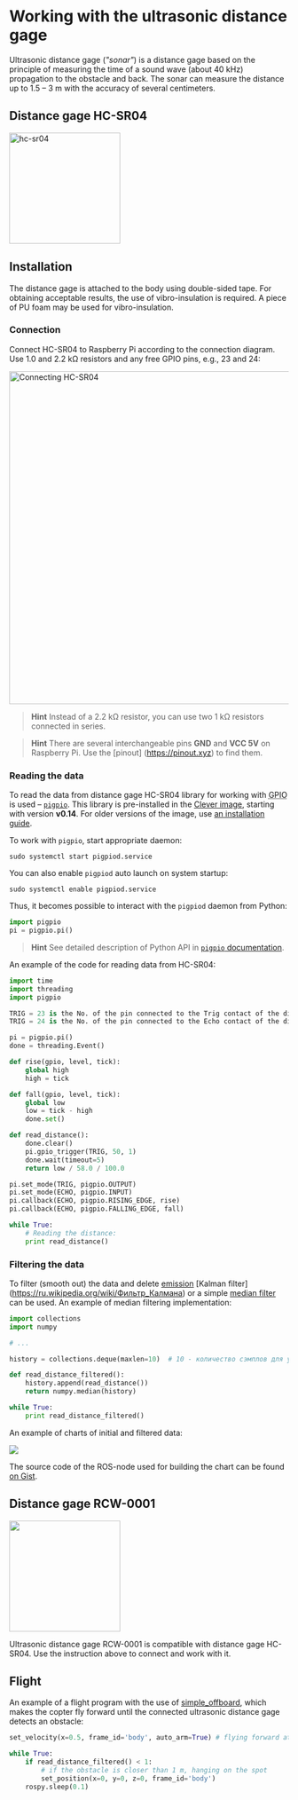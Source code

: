 # Working with the ultrasonic distance gage

Ultrasonic distance gage (*"sonar"*) is a distance gage based on the principle of measuring the time of a sound wave (about 40 kHz) propagation to the obstacle and back. The sonar can measure the distance up to 1.5 – 3 m with the accuracy of several centimeters.

## Distance gage HC-SR04

<img src="../assets/hc-sr04.jpg" alt="hc-sr04" width=200>

## Installation

The distance gage is attached to the body using double-sided tape. For obtaining acceptable results, the use of vibro-insulation is required. A piece of PU foam may be used for vibro-insulation.

### Connection

Connect HC-SR04 to Raspberry Pi according to the connection diagram. Use 1.0 and 2.2 kΩ resistors and any free GPIO pins, e.g., 23 and 24:

<img src="../assets/raspberry-hc-sr04.png" alt="Connecting HC-SR04" height=600>

> **Hint** Instead of a 2.2 kΩ resistor, you can use two 1 kΩ resistors connected in series.

<!-- -->

> **Hint** There are several interchangeable pins **GND** and **VCC 5V** on Raspberry Pi. Use the [pinout] (https://pinout.xyz) to find them.

### Reading the data

To read the data from distance gage HC-SR04 library for working with <abbr title="General-Purpose Input/Output">GPIO</abbr> is used – [`pigpio`](http://abyz.me.uk/rpi/pigpio/index.html). This library is pre-installed in the [Clever image](image.md), starting with version **v0.14**. For older versions of the image, use [an installation guide](http://abyz.me.uk/rpi/pigpio/download.html).

To work with `pigpio`, start appropriate daemon:

```(bash)
sudo systemctl start pigpiod.service
```

You can also enable `pigpiod` auto launch on system startup:

```(bash)
sudo systemctl enable pigpiod.service
```

Thus, it becomes possible to interact with the `pigpiod` daemon from Python:

```python
import pigpio
pi = pigpio.pi()
```

> **Hint** See detailed description of Python API in [`pigpio` documentation](http://abyz.me.uk/rpi/pigpio/python.html).

An example of the code for reading data from HC-SR04:

```python
import time
import threading
import pigpio

TRIG = 23 is the No. of the pin connected to the Trig contact of the distance gage
TRIG = 24 is the No. of the pin connected to the Echo contact of the distance gage

pi = pigpio.pi()
done = threading.Event()

def rise(gpio, level, tick):
    global high
    high = tick

def fall(gpio, level, tick):
    global low
    low = tick - high
    done.set()

def read_distance():
    done.clear()
    pi.gpio_trigger(TRIG, 50, 1)
    done.wait(timeout=5)
    return low / 58.0 / 100.0

pi.set_mode(TRIG, pigpio.OUTPUT)
pi.set_mode(ECHO, pigpio.INPUT)
pi.callback(ECHO, pigpio.RISING_EDGE, rise)
pi.callback(ECHO, pigpio.FALLING_EDGE, fall)

while True:
    # Reading the distance:
    print read_distance()

```

### Filtering the data

To filter (smooth out) the data and delete [emission](https://ru.wikipedia.org/wiki/Outbreak_%28statistics%29) [Kalman filter] (https://ru.wikipedia.org/wiki/Фильтр_Калмана) or a simple [median filter](https://ru.wikipedia.org/wiki/Median_filter) can be used. An example of median filtering implementation:

```python
import collections
import numpy

# ...

history = collections.deque(maxlen=10)  # 10 - количество сэмплов для усреднения

def read_distance_filtered():
    history.append(read_distance())
    return numpy.median(history)

while True:
    print read_distance_filtered()
```

An example of charts of initial and filtered data:

<img src="../assets/sonar-filtered.png">

The source code of the ROS-node used for building the chart can be found [on Gist](https://gist.github.com/okalachev/feb2d7235f5c9636802c3cda43add253).

## Distance gage RCW-0001

<img src="../assets/rcw-0001.jpg" width=200>

Ultrasonic distance gage RCW-0001 is compatible with distance gage HC-SR04. Use the instruction above to connect and work with it.

## Flight

An example of a flight program with the use of [simple_offboard](simple_offboard.md), which makes the copter fly forward until the connected ultrasonic distance gage detects an obstacle:

```python
set_velocity(x=0.5, frame_id='body', auto_arm=True) # flying forward at the velocity of 0.5 mps

while True:
    if read_distance_filtered() < 1:
        # if the obstacle is closer than 1 m, hanging on the spot
        set_position(x=0, y=0, z=0, frame_id='body')
    rospy.sleep(0.1)
```
